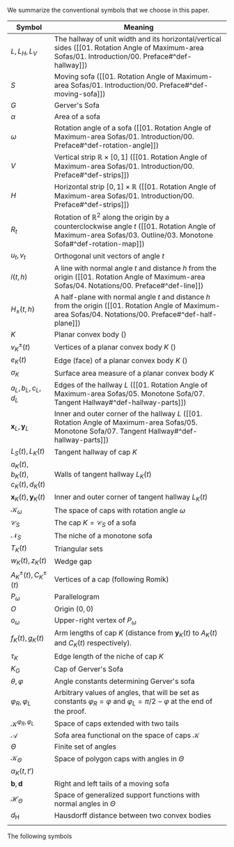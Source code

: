 We summarize the conventional symbols that we choose in this paper. 

| Symbol                               | Meaning                                                                                                                                               |
| ------------------------------------ | ----------------------------------------------------------------------------------------------------------------------------------------------------- |
| $L, L_H, L_V$                        | The hallway of unit width and its horizontal/vertical sides ([[01. Rotation Angle of Maximum-area Sofas/01. Introduction/00. Preface#^def-hallway]])                       |
| $S$                                  | Moving sofa ([[01. Rotation Angle of Maximum-area Sofas/01. Introduction/00. Preface#^def-moving-sofa]])                                                                   |
| $G$                                  | Gerver's Sofa                                                                                                                                         |
| $\alpha$                             | Area of a sofa                                                                                                                                        |
| $\omega$                             | Rotation angle of a sofa ([[01. Rotation Angle of Maximum-area Sofas/01. Introduction/00. Preface#^def-rotation-angle]])                                                   |
| $V$                                  | Vertical strip $\mathbb{R} \times [0, 1]$ ([[01. Rotation Angle of Maximum-area Sofas/01. Introduction/00. Preface#^def-strips]])                                          |
| $H$                                  | Horizontal strip $[0, 1] \times \mathbb{R}$ ([[01. Rotation Angle of Maximum-area Sofas/01. Introduction/00. Preface#^def-strips]])                                        |
| $R_t$                                | Rotation of $\mathbb{R}^2$ along the origin by a counterclockwise angle $t$ ([[01. Rotation Angle of Maximum-area Sofas/03. Outline/03. Monotone Sofa#^def-rotation-map]]) |
| $u_t, v_t$                           | Orthogonal unit vectors of angle $t$                                                                                                                  |
| $l(t, h)$                            | A line with normal angle $t$ and distance $h$ from the origin ([[01. Rotation Angle of Maximum-area Sofas/04. Notations/00. Preface#^def-line]])                           |
| $H_{\pm}(t, h)$                      | A half-plane with normal angle $t$ and distance $h$ from the origin ([[01. Rotation Angle of Maximum-area Sofas/04. Notations/00. Preface#^def-half-plane]])               |
| $K$                                  | Planar convex body ()                                                                                                                                 |
| $v_K^{\pm}(t)$                       | Vertices of a planar convex body $K$ ()                                                                                                               |
| $e_K(t)$                             | Edge (face) of a planar convex body $K$ ()                                                                                                            |
| $\sigma_K$                           | Surface area measure of a planar convex body $K$                                                                                                      |
| $a_L, b_L, c_L, d_L$                 | Edges of the hallway $L$ ([[01. Rotation Angle of Maximum-area Sofas/05. Monotone Sofa/07. Tangent Hallway#^def-hallway-parts]])                                           |
| $\mathbf{x}_L, \mathbf{y}_L$         | Inner and outer corner of the hallway $L$ ([[01. Rotation Angle of Maximum-area Sofas/05. Monotone Sofa/07. Tangent Hallway#^def-hallway-parts]])                          |
| $L_S(t), L_K(t)$                     | Tangent hallway of cap $K$                                                                                                                            |
| $a_K(t), b_K(t), c_K(t), d_K(t)$     | Walls of tangent hallway $L_K(t)$                                                                                                                     |
| $\mathbf{x}_K(t), \mathbf{y}_K(t)$   | Inner and outer corner of tangent hallway $L_K(t)$                                                                                                    |
| $\mathcal{K}_{\omega}$               | The space of caps with rotation angle $\omega$                                                                                                        |
| $\mathcal{C}_S$                      | The cap $K = \mathcal{C}_S$ of a sofa                                                                                                                 |
| $\mathcal{N}_S$                      | The niche of a monotone sofa                                                                                                                          |
| $T_K(t)$                             | Triangular sets                                                                                                                                       |
| $w_K(t), z_K(t)$                     | Wedge gap                                                                                                                                             |
| $A_K^\pm(t), C_K^\pm(t)$             | Vertices of a cap (following Romik)                                                                                                                   |
| $P_\omega$                           | Parallelogram                                                                                                                                         |
| $O$                                  | Origin $(0, 0)$                                                                                                                                       |
| $o_\omega$                           | Upper-right vertex of $P_\omega$                                                                                                                      |
| $f_K(t), g_K(t)$                     | Arm lengths of cap $K$ (distance from $\mathbf{y}_K(t)$ to $A_K(t)$ and $C_K(t)$ respectively).                                                       |
| $\tau_K$                             | Edge length of the niche of cap $K$                                                                                                                   |
| $K_G$                                | Cap of Gerver's Sofa                                                                                                                                  |
| $\theta, \varphi$                    | Angle constants determining Gerver's sofa                                                                                                             |
| $\varphi_R, \varphi_L$               | Arbitrary values of angles, that will be set as constants $\varphi_R = \varphi$ and $\varphi_L = \pi/2 - \varphi$ at the end of the proof.            |
| $\mathcal{K}^{\varphi_R, \varphi_L}$ | Space of caps extended with two tails                                                                                                                 |
| $\mathcal{A}$                        | Sofa area functional on the space of caps $\mathcal{K}$                                                                                               |
| $\Theta$                             | Finite set of angles                                                                                                                                  |
| $\mathcal{K}_\Theta$                 | Space of polygon caps with angles in $\Theta$                                                                                                         |
| $\alpha_K(t, t')$                    |                                                                                                                                                       |
| $\mathbf{b}, \mathbf{d}$             | Right and left tails of a moving sofa                                                                                                                 |
| $\mathcal{H}_\Theta$                 | Space of generalized support functions with normal angles in $\Theta$                                                                                 |
| $d_{\text{H}}$                       | Hausdorff distance between two convex bodies                                                                                                          |
|                                      |                                                                                                                                                       |

The following symbols 

